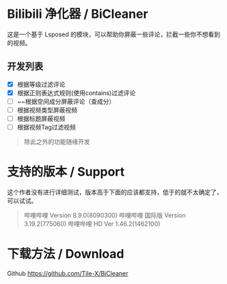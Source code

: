 # Bilibili 净化器 / BiCleaner
这是一个基于 Lsposed 的模块，可以帮助你屏蔽一些评论，拦截一些你不想看到的视频。

## 开发列表
- [x] 根据等级过滤评论
- [x] 根据正则表达式规则(使用contains)过滤评论
- [ ] ~~根据空间成分屏蔽评论（查成分）
- [ ] 根据视频类型屏蔽视频
- [ ] 根据标题屏蔽视频
- [ ] 根据视频Tag过滤视频
> 除此之外的功能随缘开发

# 支持的版本 / Support
这个作者没有进行详细测试，版本高于下面的应该都支持，低于的就不太确定了，可以试试。
> 哔哩哔哩 Version 8.9.0(8090300)
> 哔哩哔哩 国际版 Version 3.19.2(775060)
> 哔哩哔哩 HD Ver 1.46.2(1462100)

# 下载方法 / Download
Github https://github.com/Tile-X/BiCleaner
